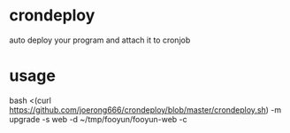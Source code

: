crondeploy
==========

auto deploy your program and attach it to cronjob

usage
===========
bash <(curl https://github.com/joerong666/crondeploy/blob/master/crondeploy.sh) -m upgrade -s web -d ~/tmp/fooyun/fooyun-web -c
